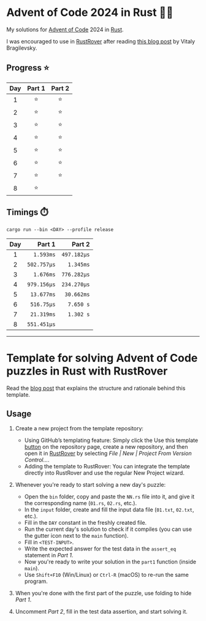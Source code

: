 # Advent of Code 2024 in Rust :christmas_tree::crab:

My solutions for [Advent of Code](https://adventofcode.com/2024) 2024 in [Rust](https://www.rust-lang.org/).

I was encouraged to use in [RustRover](https://www.jetbrains.com/rust/) after
reading [this blog post](https://blog.jetbrains.com/rust/2024/11/29/advent-of-code-in-rust-for-the-rest-of-us/)
by Vitaly Bragilevsky.

## Progress :star:

| Day | Part 1 | Part 2 |
|:---:|:------:|:------:|
|  1  | :star: | :star: |
|  2  | :star: | :star: |
|  3  | :star: | :star: |
|  4  | :star: | :star: |
|  5  | :star: | :star: |
|  6  | :star: | :star: |
|  7  | :star: | :star: |
|  8  | :star: |        |

## Timings :stopwatch:

`cargo run --bin <DAY> --profile release`

| Day |      Part 1 |      Part 2 |
|:---:|------------:|------------:|
|  1  |   `1.593ms` | `497.182µs` |
|  2  | `502.757µs` |   `1.345ms` |
|  3  |   `1.676ms` | `776.282µs` |
|  4  | `979.156µs` | `234.270µs` |
|  5  |  `13.677ms` |  `30.662ms` |
|  6  |  `516.75µs` |   `7.650 s` |
|  7  |  `21.319ms` |   `1.302 s` |
|  8  | `551.451µs` |             |

***

# Template for solving Advent of Code puzzles in Rust with RustRover

Read the [blog post](https://blog.jetbrains.com/rust/2024/11/29/advent-of-code-in-rust-for-the-rest-of-us/) that
explains the structure and rationale behind this template.

## Usage

1. Create a new project from the template repository:
    - Using GitHub’s templating feature: Simply click the Use this
      template [button](https://github.com/new?template_name=advent-of-code-rust-template&template_owner=bravit) on the
      repository page, create a new repository, and then open it in [RustRover](https://www.jetbrains.com/rust/) by
      selecting *File | New | Project From Version Control…*.
    - Adding the template to RustRover: You can integrate the template directly into RustRover and use the regular New
      Project wizard.

2. Whenever you're ready to start solving a new day's puzzle:
    - Open the `bin` folder, copy and paste the `NN.rs` file into it, and give it the corresponding name (`01.rs`,
      `02.rs`, etc.).
    - In the `input` folder, create and fill the input data file (`01.txt`, `02.txt`, etc.).
    - Fill in the `DAY` constant in the freshly created file.
    - Run the current day's solution to check if it compiles (you can use the gutter icon next to the `main` function).
    - Fill in `<TEST-INPUT>`.
    - Write the expected answer for the test data in the `assert_eq` statement in *Part 1*.
    - Now you're ready to write your solution in the `part1` function (inside `main`).
    - Use `Shift+F10` (Win/Linux) or `Ctrl-R` (macOS) to re-run the same program.

3. When you're done with the first part of the puzzle, use folding to hide *Part 1*.

4. Uncomment *Part 2*, fill in the test data assertion, and start solving it.
